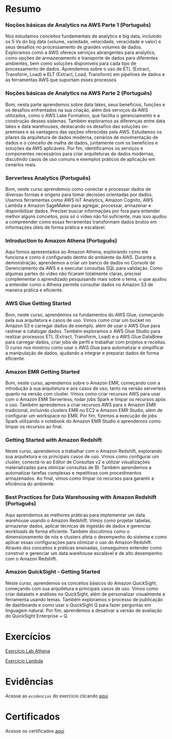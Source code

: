 # Resumo

### Noções básicas de Analytics na AWS Parte 1 (Português)

Nos estudamos conceitos fundamentais de analytics e big data, incluindo os 5 Vs do big data (volume, variedade, velocidade, veracidade e valor) e seus desafios no processamento de grandes volumes de dados. Exploramos como a AWS oferece serviços abrangentes para analytics, como opções de armazenamento e transporte de dados para diferentes ambientes, bem como soluções disponíveis para cada tipo de processamento de dados. Aprendemos sobre o uso de ETL (Extract, Transform, Load) e ELT (Extract, Load, Transform) em pipelines de dados e as ferramentas AWS que suportam esses processos

### Noções básicas de Analytics na AWS Parte 2 (Português) 

Bom, nesta parte aprendemos sobre data lakes, seus benefícios, funções e os desafios enfrentados na sua criação, além dos serviços da AWS utilizados, como o AWS Lake Formation, que facilita o gerenciamento e a construção desses sistemas. Também exploramos as diferenças entre data lakes e data warehouses, destacando os desafios das soluções on-premises e as vantagens das opções oferecidas pela AWS. Estudamos os pilares da arquitetura de dados moderna, cenários de movimentação de dados e o conceito de malha de dados, juntamente com os benefícios e soluções da AWS aplicáveis. Por fim, identificamos os serviços e componentes necessários para criar arquiteturas de dados modernas, discutindo casos de uso comuns e exemplos práticos de aplicação em cenários reais.

### Serverless Analytics (Português)

Bom, neste curso aprendemos como conectar e processar dados de diversas formas e origens para tomar decisões orientadas por dados. Usamos ferramentas como AWS IoT Analytics, Amazon Cognito, AWS Lambda e Amazon SageMaker para agregar, processar, armazenar e disponibilizar dados. Precisei buscar informações por fora para entender melhor alguns conceitos, pois só o vídeo não foi suficiente, mas isso ajudou a compreender como essas ferramentas transformam dados brutos em informações úteis de forma prática e escalável.


### Introduction to Amazon Athena (Português)

Aqui fomos apresentados ao Amazon Athena, explorando como ele funciona e como é configurado dentro do ambiente da AWS. Durante a demonstração, aprendemos a criar um banco de dados no Console de Gerenciamento da AWS e a executar consultas SQL para validação. Como algumas partes do vídeo não ficaram totalmente claras, precisei complementar o aprendizado pesquisando mais sobre o tema, o que ajudou a entender como o Athena permite consultar dados no Amazon S3 de maneira prática e eficiente.

### AWS Glue Getting Started

Bom, neste curso, aprendemos os fundamentos do AWS Glue, começando pela sua arquitetura e casos de uso. Vimos como criar um bucket no Amazon S3 e carregar dados de exemplo, além de usar o AWS Glue para rastrear e catalogar dados. Também exploramos o AWS Glue Studio para realizar processos ETL (Extract, Transform, Load) e o AWS Glue DataBrew para carregar dados, criar jobs de perfil e trabalhar com projetos e receitas. O curso nos mostrou como usar o AWS Glue para automatizar e simplificar a manipulação de dados, ajudando a integrar e preparar dados de forma eficiente.

### Amazon EMR Getting Started

Bom, neste curso, aprendemos sobre o Amazon EMR, começando com a introdução à sua arquitetura e aos casos de uso, tanto na versão serverless quanto na versão com cluster. Vimos como criar recursos AWS para usar com o Amazon EMR Serverless, rodar jobs Spark e limpar os recursos após o uso. Também aprendemos a criar recursos AWS para o Amazon EMR tradicional, incluindo clusters EMR no EC2 e Amazon EMR Studio, além de configurar um workspace no EMR. Por fim, fizemos a execução de jobs Spark utilizando o notebook do Amazon EMR Studio e aprendemos como limpar os recursos ao final.

### Getting Started with Amazon Redshift

Neste curso, aprendemos a trabalhar com o Amazon Redshift, explorando sua arquitetura e os principais casos de uso. Vimos como configurar um cluster, conectá-lo ao Editor de Consultas v2 e utilizar visualizações materializadas para otimizar consultas de BI. Também aprendemos a automatizar tarefas complexas e repetitivas com procedimentos armazenados. Ao final, vimos como limpar os recursos para garantir a eficiência do ambiente.

### Best Practices for Data Warehousing with Amazon Redshift (Português)

Aqui aprendemos as melhores práticas para implementar um data warehouse usando o Amazon Redshift. Vimos como projetar tabelas, armazenar dados, aplicar técnicas de ingestão de dados e gerenciar workloads de forma eficiente. Também discutimos como o dimensionamento de nós e clusters afeta o desempenho do sistema e como aplicar essas configurações para otimizar o uso do Amazon Redshift. Através dos conceitos e práticas ensinadas, conseguimos entender como construir e gerenciar um data warehouse escalável e de alto desempenho com o Amazon Redshift.

### Amazon QuickSight - Getting Started

Neste curso, aprendemos os conceitos básicos do Amazon QuickSight, começando com sua arquitetura e principais casos de uso. Vimos como criar datasets e análises no QuickSight, além de personalizar visualmente a ferramenta usando temas. Também exploramos o processo de publicação de dashboards e como usar o QuickSight Q para fazer perguntas em linguagem natural. Por fim, aprendemos a desativar a versão de avaliação do QuickSight Enterprise + Q.

# Exercícios

[Exercício Lab Athena](../Sprint%206/Exercicios/exercicioathena.md)

[Exercicio Lambda](../Sprint%206/Exercicios/exerciciolambda.md)

# Evidências

Acesse as *`evidencias`* do exercicio clicando [aqui](../Sprint%206/Evidencias)

# Certificados

Acesse os certificados [aqui](../Sprint%206/Certificados) 
